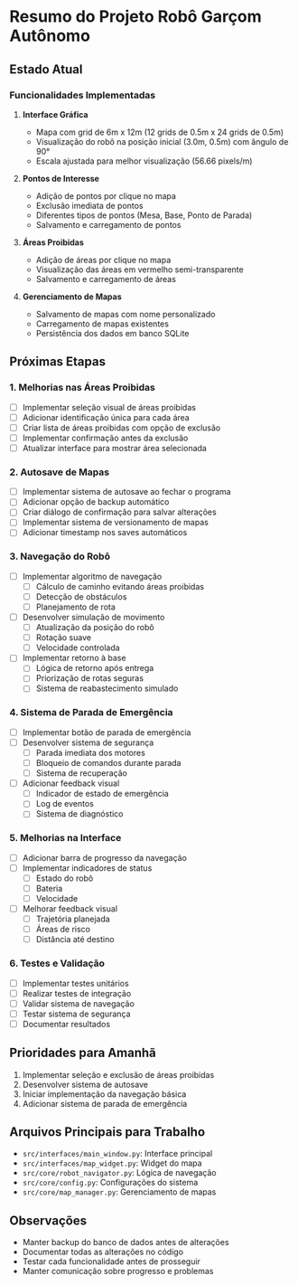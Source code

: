 # Resumo do Projeto Robô Garçom Autônomo

## Estado Atual

### Funcionalidades Implementadas
1. **Interface Gráfica**
   - Mapa com grid de 6m x 12m (12 grids de 0.5m x 24 grids de 0.5m)
   - Visualização do robô na posição inicial (3.0m, 0.5m) com ângulo de 90°
   - Escala ajustada para melhor visualização (56.66 pixels/m)

2. **Pontos de Interesse**
   - Adição de pontos por clique no mapa
   - Exclusão imediata de pontos
   - Diferentes tipos de pontos (Mesa, Base, Ponto de Parada)
   - Salvamento e carregamento de pontos

3. **Áreas Proibidas**
   - Adição de áreas por clique no mapa
   - Visualização das áreas em vermelho semi-transparente
   - Salvamento e carregamento de áreas

4. **Gerenciamento de Mapas**
   - Salvamento de mapas com nome personalizado
   - Carregamento de mapas existentes
   - Persistência dos dados em banco SQLite

## Próximas Etapas

### 1. Melhorias nas Áreas Proibidas
- [ ] Implementar seleção visual de áreas proibidas
- [ ] Adicionar identificação única para cada área
- [ ] Criar lista de áreas proibidas com opção de exclusão
- [ ] Implementar confirmação antes da exclusão
- [ ] Atualizar interface para mostrar área selecionada

### 2. Autosave de Mapas
- [ ] Implementar sistema de autosave ao fechar o programa
- [ ] Adicionar opção de backup automático
- [ ] Criar diálogo de confirmação para salvar alterações
- [ ] Implementar sistema de versionamento de mapas
- [ ] Adicionar timestamp nos saves automáticos

### 3. Navegação do Robô
- [ ] Implementar algoritmo de navegação
   - [ ] Cálculo de caminho evitando áreas proibidas
   - [ ] Detecção de obstáculos
   - [ ] Planejamento de rota
- [ ] Desenvolver simulação de movimento
   - [ ] Atualização da posição do robô
   - [ ] Rotação suave
   - [ ] Velocidade controlada
- [ ] Implementar retorno à base
   - [ ] Lógica de retorno após entrega
   - [ ] Priorização de rotas seguras
   - [ ] Sistema de reabastecimento simulado

### 4. Sistema de Parada de Emergência
- [ ] Implementar botão de parada de emergência
- [ ] Desenvolver sistema de segurança
   - [ ] Parada imediata dos motores
   - [ ] Bloqueio de comandos durante parada
   - [ ] Sistema de recuperação
- [ ] Adicionar feedback visual
   - [ ] Indicador de estado de emergência
   - [ ] Log de eventos
   - [ ] Sistema de diagnóstico

### 5. Melhorias na Interface
- [ ] Adicionar barra de progresso da navegação
- [ ] Implementar indicadores de status
   - [ ] Estado do robô
   - [ ] Bateria
   - [ ] Velocidade
- [ ] Melhorar feedback visual
   - [ ] Trajetória planejada
   - [ ] Áreas de risco
   - [ ] Distância até destino

### 6. Testes e Validação
- [ ] Implementar testes unitários
- [ ] Realizar testes de integração
- [ ] Validar sistema de navegação
- [ ] Testar sistema de segurança
- [ ] Documentar resultados

## Prioridades para Amanhã
1. Implementar seleção e exclusão de áreas proibidas
2. Desenvolver sistema de autosave
3. Iniciar implementação da navegação básica
4. Adicionar sistema de parada de emergência

## Arquivos Principais para Trabalho
- `src/interfaces/main_window.py`: Interface principal
- `src/interfaces/map_widget.py`: Widget do mapa
- `src/core/robot_navigator.py`: Lógica de navegação
- `src/core/config.py`: Configurações do sistema
- `src/core/map_manager.py`: Gerenciamento de mapas

## Observações
- Manter backup do banco de dados antes de alterações
- Documentar todas as alterações no código
- Testar cada funcionalidade antes de prosseguir
- Manter comunicação sobre progresso e problemas 